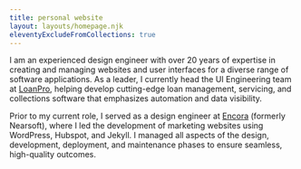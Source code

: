 ```yaml
---
title: personal website
layout: layouts/homepage.njk
eleventyExcludeFromCollections: true
---
```


I am an experienced design engineer with over 20 years of expertise in creating and managing websites and user interfaces for a diverse range of software applications. As a  leader, I currently head the UI Engineering team at <a href="https://loanpro.io">LoanPro</a>, helping develop cutting-edge loan management, servicing, and collections software that emphasizes automation and data visibility.

Prior to my current role, I served as a design engineer at <a href="https://encora.com">Encora</a> (formerly Nearsoft), where I led the development of marketing websites using WordPress, Hubspot, and Jekyll. I managed all aspects of the design, development, deployment, and maintenance phases to ensure seamless, high-quality outcomes.